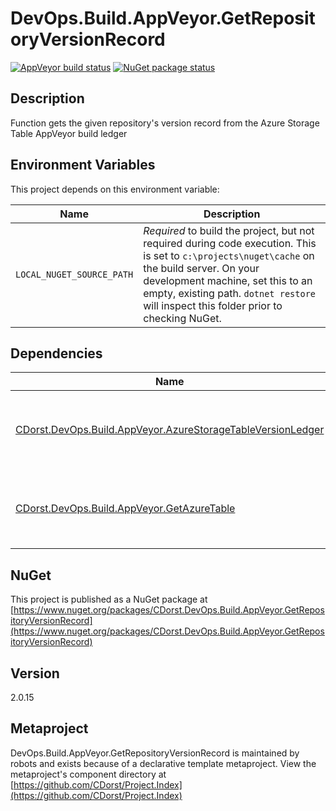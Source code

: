 # DevOps.Build.AppVeyor.GetRepositoryVersionRecord

[![AppVeyor build status](https://img.shields.io/appveyor/ci/cdorst/devops-build-appveyor-getrepositoryversionrecord.svg?label=AppVeyor&style=for-the-badge)](https://ci.appveyor.com/project/cdorst/devops-build-appveyor-getrepositoryversionrecord)
[![NuGet package status](https://img.shields.io/nuget/v/CDorst.DevOps.Build.AppVeyor.GetRepositoryVersionRecord.svg?label=NuGet&style=for-the-badge)](https://www.nuget.org/packages/CDorst.DevOps.Build.AppVeyor.GetRepositoryVersionRecord)

## Description

Function gets the given repository's version record from the Azure Storage Table AppVeyor build ledger

## Environment Variables

This project depends on this environment variable:

Name | Description
---- | -----------
`LOCAL_NUGET_SOURCE_PATH` | *Required* to build the project, but not required during code execution. This is set to `c:\projects\nuget\cache` on the build server. On your development machine, set this to an empty, existing path. `dotnet restore` will inspect this folder prior to checking NuGet.

## Dependencies

Name | Status
---- | ------
[CDorst.DevOps.Build.AppVeyor.AzureStorageTableVersionLedger](https://github.com/CDorst/DevOps.Build.AppVeyor.AzureStorageTableVersionLedger) | [![AppVeyor build status](https://img.shields.io/appveyor/ci/cdorst/devops-build-appveyor-azurestoragetableversionledg.svg?label=AppVeyor&style=flat-square)](https://ci.appveyor.com/project/cdorst/devops-build-appveyor-azurestoragetableversionledg) [![NuGet package status](https://img.shields.io/nuget/v/CDorst.DevOps.Build.AppVeyor.AzureStorageTableVersionLedger.svg?label=NuGet&style=flat-square)](https://www.nuget.org/packages/CDorst.DevOps.Build.AppVeyor.AzureStorageTableVersionLedger)
[CDorst.DevOps.Build.AppVeyor.GetAzureTable](https://github.com/CDorst/DevOps.Build.AppVeyor.GetAzureTable) | [![AppVeyor build status](https://img.shields.io/appveyor/ci/cdorst/devops-build-appveyor-getazuretable.svg?label=AppVeyor&style=flat-square)](https://ci.appveyor.com/project/cdorst/devops-build-appveyor-getazuretable) [![NuGet package status](https://img.shields.io/nuget/v/CDorst.DevOps.Build.AppVeyor.GetAzureTable.svg?label=NuGet&style=flat-square)](https://www.nuget.org/packages/CDorst.DevOps.Build.AppVeyor.GetAzureTable)

## NuGet

This project is published as a NuGet package at [https://www.nuget.org/packages/CDorst.DevOps.Build.AppVeyor.GetRepositoryVersionRecord](https://www.nuget.org/packages/CDorst.DevOps.Build.AppVeyor.GetRepositoryVersionRecord)

## Version

2.0.15

## Metaproject

DevOps.Build.AppVeyor.GetRepositoryVersionRecord is maintained by robots and exists because of a declarative template metaproject. View the metaproject's component directory at [https://github.com/CDorst/Project.Index](https://github.com/CDorst/Project.Index)

